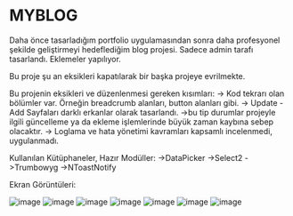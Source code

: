 # MYBLOG
Daha önce tasarladığım portfolio uygulamasından sonra daha profesyonel şekilde geliştirmeyi hedeflediğim blog projesi. Sadece admin tarafı tasarlandı. Eklemeler yapılıyor.

Bu proje şu an eksikleri kapatılarak bir başka projeye evrilmekte.

Bu projenin eksikleri ve düzenlenmesi gereken kısımları:
  -> Kod tekrarı olan bölümler var. Örneğin breadcrumb alanları, button alanları gibi.
  -> Update - Add Sayfaları darklı erkanlar olarak tasarlandı. 
      ->bu tip durumlar projeyle ilgili güncelleme ya da ekleme işlemlerinde büyük zaman kaybına sebep olacaktır. 
  -> Loglama ve hata yönetimi kavramları kapsamlı incelenmedi, uygulanmadı.
  
Kullanılan Kütüphaneler, Hazır Modüller: 
  ->DataPicker
  ->Select2
  ->Trumbowyg
  ->NToastNotify
  

Ekran Görüntüleri:

![image](https://user-images.githubusercontent.com/71934463/229721064-377fa9e2-ac04-4e2d-84b6-1028b07edbb9.png)
![image](https://user-images.githubusercontent.com/71934463/229721157-72d97fbd-132e-4935-9b09-1c5aaa07b1ab.png)
![image](https://user-images.githubusercontent.com/71934463/229721226-8b66b951-59ef-4e5e-9d71-91ddb8f0ad07.png)
![image](https://user-images.githubusercontent.com/71934463/229721296-e6a1de14-4ff8-44a5-ac70-7ac0fb270341.png)
![image](https://user-images.githubusercontent.com/71934463/229722379-7a3ab51c-e712-4734-a5e6-88c95efef3e3.png)
![image](https://user-images.githubusercontent.com/71934463/229722625-270c07b2-1b08-465c-ad3d-2b88ef895980.png)
![image](https://user-images.githubusercontent.com/71934463/229722649-a23eca5c-c3b8-4177-84e5-4623b57613ab.png)


